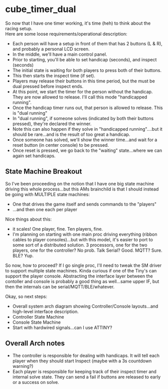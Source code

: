 # cube_timer_dual

So now that I have one timer working, it's time (heh) to think about the racing setup.  
Here are some loose requirements/operational description:

* Each person will have a setup in front of them that has 2 buttons (L & R), and probably a personal LCD screen.
* In the middle, we'll have a main control panel.
* Prior to starting, you'll be able to set handicap (seconds), and inspect (seconds)
* The initial state is waiting for both players to press both of their buttons.
* This then starts the inspect time (if set).
* Players may release their buttons in this time period, but the must be dual pressed before inspect ends.
* At this point, we start the timer for the person without the handicap.  They are now allowed to release.  I'll call this mode "handicapped running".
* Once the handicap timer runs out, that person is allowed to release.  This is "dual running"
* In "dual running", if someone solves (indicated by both their buttons pressed), they're declared the winner.  
* Note this can also happen if they solve in "handicapped running"....but it should be rare...and is the result of too great a handicap.
* Once someone has solved, we'll show the winner time...and wait for a reset button (in center console) to be pressed.
* Once reset is pressed, we go back to the "waiting" state...where we can again set handicaps.

## State Machine Breakout

So I've been proceeding on the notion that I have one big state machine driving this whole process...but this AMs brainchild is that I should instead be going with MULTIPLE state machines:

* One that drives the game itself and sends commands to the "players"
* ...and then one each per player

Nice things about this:
* it scales!   One player, fine.  Ten players, fine.
* I'm planning on starting with one main proc driving everything (ribbon cables to player consoles)...but with this model, it's easier to port to some sort of a distributed solution.  3 processors, one for the two players, one for the controller?  No prob.  Talk Serial?  Good.  MQTT?  Sure.  BLE?  Yup.

So now, how to proceed?  If I go single proc, I'll need to tweak the SM driver to support multiple state machines.  Kinda curious if one of the Tiny's can support the player console.  Abstracting the interface layer between the contoller and console is probably a good thing as well...same upper IF, but then the internals can be serial/MQTT/BLE/whatever.

Okay, so next steps:
* Overall system arch diagram showing Controller/Console layouts...and high-level interface description.
* Controller State Machine
* Console State Machine
* Start with hardwired signals...can I use ATTINY?

## Overall Arch notes
* The controller is responsible for dealing with handicaps.  It will tell each player when they should start Inspect (maybe with a 3s countdown warning?)
* Each player is responsible for keeping track of their inspect timer and internal solve state.  They can send a fail if buttons are released to early or a success on solve.
